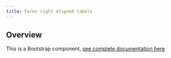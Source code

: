 ```yaml
---
title: Forms right aligned labels
---
```

## Overview

This is a Bootstrap component, [see complete documentation
here](http://v4-alpha.getbootstrap.com/components/forms/#using-the-grid)
